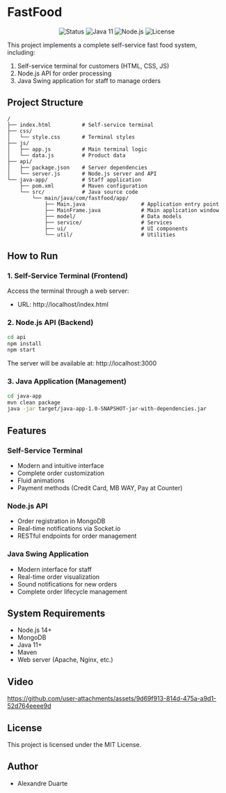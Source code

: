 # FastFood

<p align="center">
  <img src="https://img.shields.io/badge/Status-Completed-brightgreen" alt="Status">
  <img src="https://img.shields.io/badge/Java-11-orange" alt="Java 11">
  <img src="https://img.shields.io/badge/Node.js-14+-green" alt="Node.js">
  <img src="https://img.shields.io/badge/License-MIT-blue" alt="License">
</p>

This project implements a complete self-service fast food system, including:

1. Self-service terminal for customers (HTML, CSS, JS)
2. Node.js API for order processing
3. Java Swing application for staff to manage orders

## Project Structure

```
/
├── index.html          # Self-service terminal
├── css/
│   └── style.css       # Terminal styles
├── js/
│   ├── app.js          # Main terminal logic
│   └── data.js         # Product data
├── api/
│   ├── package.json    # Server dependencies
│   └── server.js       # Node.js server and API
└── java-app/           # Staff application
    ├── pom.xml         # Maven configuration
    └── src/            # Java source code
        └── main/java/com/fastfood/app/
            ├── Main.java                  # Application entry point
            ├── MainFrame.java             # Main application window
            ├── model/                     # Data models
            ├── service/                   # Services
            ├── ui/                        # UI components
            └── util/                      # Utilities
```

## How to Run

### 1. Self-Service Terminal (Frontend)

Access the terminal through a web server:
- URL: http://localhost/index.html

### 2. Node.js API (Backend)

```bash
cd api
npm install
npm start
```

The server will be available at: http://localhost:3000

### 3. Java Application (Management)

```bash
cd java-app
mvn clean package
java -jar target/java-app-1.0-SNAPSHOT-jar-with-dependencies.jar
```

## Features

### Self-Service Terminal
- Modern and intuitive interface
- Complete order customization
- Fluid animations
- Payment methods (Credit Card, MB WAY, Pay at Counter)

### Node.js API
- Order registration in MongoDB
- Real-time notifications via Socket.io
- RESTful endpoints for order management

### Java Swing Application
- Modern interface for staff
- Real-time order visualization
- Sound notifications for new orders
- Complete order lifecycle management

## System Requirements

- Node.js 14+
- MongoDB
- Java 11+
- Maven
- Web server (Apache, Nginx, etc.)

## Video

https://github.com/user-attachments/assets/9d69f913-814d-475a-a9d1-52d764eeee9d



## License

This project is licensed under the MIT License.

## Author

- Alexandre Duarte
